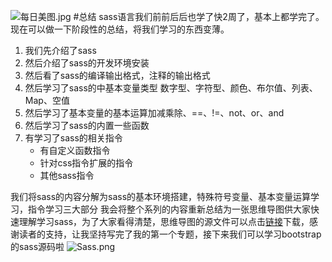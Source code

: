 ![每日美图.jpg](https://upload-images.jianshu.io/upload_images/13419832-10e3c709d7b33982.jpg?imageMogr2/auto-orient/strip%7CimageView2/2/w/1240)
#总结
sass语言我们前前后后也学了快2周了，基本上都学完了。现在可以做一下阶段性的总结，将我们学习的东西变薄。
1. 我们先介绍了sass
2. 然后介绍了sass的开发环境安装
3. 然后看了sass的编译输出格式，注释的输出格式
4. 然后学习了sass的中基本变量类型
   数字型、字符型、颜色、布尔值、列表、Map、空值
5. 然后学习了基本变量的基本运算加减乘除、==、!=、not、or、and
6. 然后学习了sass的内置一些函数
7. 有学习了sass的相关指令
   * 有自定义函数指令
   * 针对css指令扩展的指令
   * 其他sass指令
   
我们将sass的内容分解为sass的基本环境搭建，特殊符号变量、基本变量运算学习，指令学习三大部分
我会将整个系列的内容重新总结为一张思维导图供大家快速理解学习sass，为了大家看得清楚，思维导图的源文件可以点击[链接](https://pan.baidu.com/s/1HcVvDK2UHIyBWhig2CBCwg)下载，感谢读者的支持，让我坚持写完了我的第一个专题，接下来我们可以学习bootstrap的sass源码啦
![Sass.png](https://upload-images.jianshu.io/upload_images/13419832-eeb2c11ac6999eb5.png?imageMogr2/auto-orient/strip%7CimageView2/2/w/1240)